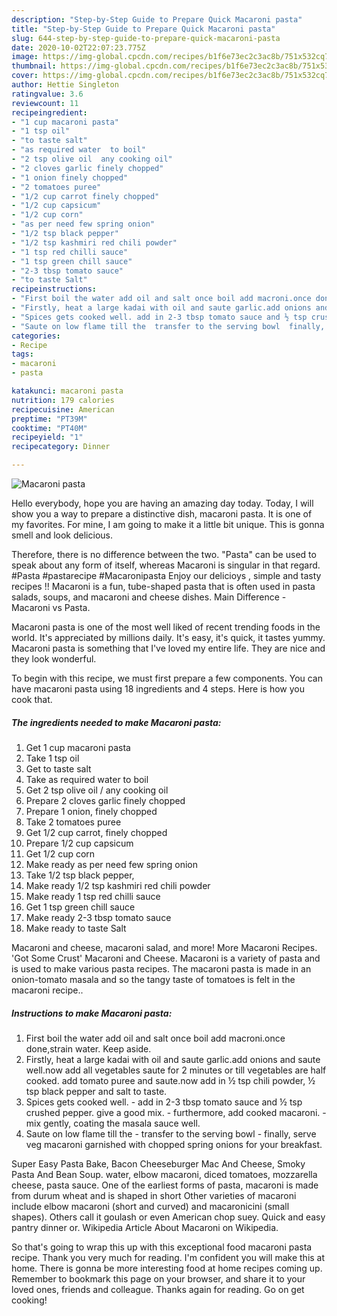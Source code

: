 ```yaml
---
description: "Step-by-Step Guide to Prepare Quick Macaroni pasta"
title: "Step-by-Step Guide to Prepare Quick Macaroni pasta"
slug: 644-step-by-step-guide-to-prepare-quick-macaroni-pasta
date: 2020-10-02T22:07:23.775Z
image: https://img-global.cpcdn.com/recipes/b1f6e73ec2c3ac8b/751x532cq70/macaroni-pasta-recipe-main-photo.jpg
thumbnail: https://img-global.cpcdn.com/recipes/b1f6e73ec2c3ac8b/751x532cq70/macaroni-pasta-recipe-main-photo.jpg
cover: https://img-global.cpcdn.com/recipes/b1f6e73ec2c3ac8b/751x532cq70/macaroni-pasta-recipe-main-photo.jpg
author: Hettie Singleton
ratingvalue: 3.6
reviewcount: 11
recipeingredient:
- "1 cup macaroni pasta"
- "1 tsp oil"
- "to taste salt"
- "as required water  to boil"
- "2 tsp olive oil  any cooking oil"
- "2 cloves garlic finely chopped"
- "1 onion finely chopped"
- "2 tomatoes puree"
- "1/2 cup carrot finely chopped"
- "1/2 cup capsicum"
- "1/2 cup corn"
- "as per need few spring onion"
- "1/2 tsp black pepper"
- "1/2 tsp kashmiri red chili powder"
- "1 tsp red chilli sauce"
- "1 tsp green chill sauce"
- "2-3 tbsp tomato sauce"
- "to taste Salt"
recipeinstructions:
- "First boil the water add oil and salt once boil add macroni.once done,strain water. Keep aside."
- "Firstly, heat a large kadai with oil and saute garlic.add onions and saute well.now add all vegetables saute for 2 minutes or till vegetables are half cooked. add tomato puree and saute.now add in ½ tsp chili powder, ½ tsp black pepper and salt to taste."
- "Spices gets cooked well. add in 2-3 tbsp tomato sauce and ½ tsp crushed pepper. give a good mix. furthermore, add cooked macaroni. mix gently, coating the masala sauce well."
- "Saute on low flame till the  transfer to the serving bowl  finally, serve veg macaroni garnished with chopped spring onions for your breakfast."
categories:
- Recipe
tags:
- macaroni
- pasta

katakunci: macaroni pasta 
nutrition: 179 calories
recipecuisine: American
preptime: "PT39M"
cooktime: "PT40M"
recipeyield: "1"
recipecategory: Dinner

---
```



![Macaroni pasta](https://img-global.cpcdn.com/recipes/b1f6e73ec2c3ac8b/751x532cq70/macaroni-pasta-recipe-main-photo.jpg)

Hello everybody, hope you are having an amazing day today. Today, I will show you a way to prepare a distinctive dish, macaroni pasta. It is one of my favorites. For mine, I am going to make it a little bit unique. This is gonna smell and look delicious.

Therefore, there is no difference between the two. &#34;Pasta&#34; can be used to speak about any form of itself, whereas Macaroni is singular in that regard. #Pasta #pastarecipe #Macaronipasta Enjoy our delicioys , simple and tasty recipes !! Macaroni is a fun, tube-shaped pasta that is often used in pasta salads, soups, and macaroni and cheese dishes. Main Difference - Macaroni vs Pasta.

Macaroni pasta is one of the most well liked of recent trending foods in the world. It's appreciated by millions daily. It's easy, it's quick, it tastes yummy. Macaroni pasta is something that I've loved my entire life. They are nice and they look wonderful.


To begin with this recipe, we must first prepare a few components. You can have macaroni pasta using 18 ingredients and 4 steps. Here is how you cook that.

<!--inarticleads1-->

##### The ingredients needed to make Macaroni pasta:

1. Get 1 cup macaroni pasta
1. Take 1 tsp oil
1. Get to taste salt
1. Take as required water  to boil
1. Get 2 tsp olive oil / any cooking oil
1. Prepare 2 cloves garlic finely chopped
1. Prepare 1 onion, finely chopped
1. Take 2 tomatoes puree
1. Get 1/2 cup carrot, finely chopped
1. Prepare 1/2 cup capsicum
1. Get 1/2 cup corn
1. Make ready as per need few spring onion
1. Take 1/2 tsp black pepper,
1. Make ready 1/2 tsp kashmiri red chili powder
1. Make ready 1 tsp red chilli sauce
1. Get 1 tsp green chill sauce
1. Make ready 2-3 tbsp tomato sauce
1. Make ready to taste Salt


Macaroni and cheese, macaroni salad, and more! More Macaroni Recipes. &#39;Got Some Crust&#39; Macaroni and Cheese. Macaroni is a variety of pasta and is used to make various pasta recipes. The macaroni pasta is made in an onion-tomato masala and so the tangy taste of tomatoes is felt in the macaroni recipe.. 

<!--inarticleads2-->

##### Instructions to make Macaroni pasta:

1. First boil the water add oil and salt once boil add macroni.once done,strain water. Keep aside.
1. Firstly, heat a large kadai with oil and saute garlic.add onions and saute well.now add all vegetables saute for 2 minutes or till vegetables are half cooked. add tomato puree and saute.now add in ½ tsp chili powder, ½ tsp black pepper and salt to taste.
1. Spices gets cooked well. - add in 2-3 tbsp tomato sauce and ½ tsp crushed pepper. give a good mix. - furthermore, add cooked macaroni. - mix gently, coating the masala sauce well.
1. Saute on low flame till the  - transfer to the serving bowl  - finally, serve veg macaroni garnished with chopped spring onions for your breakfast.


Super Easy Pasta Bake, Bacon Cheeseburger Mac And Cheese, Smoky Pasta And Bean Soup. water, elbow macaroni, diced tomatoes, mozzarella cheese, pasta sauce. One of the earliest forms of pasta, macaroni is made from durum wheat and is shaped in short Other varieties of macaroni include elbow macaroni (short and curved) and macaronicini (small shapes). Others call it goulash or even American chop suey. Quick and easy pantry dinner or. Wikipedia Article About Macaroni on Wikipedia. 

So that's going to wrap this up with this exceptional food macaroni pasta recipe. Thank you very much for reading. I'm confident you will make this at home. There is gonna be more interesting food at home recipes coming up. Remember to bookmark this page on your browser, and share it to your loved ones, friends and colleague. Thanks again for reading. Go on get cooking!
